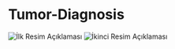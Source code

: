 # Tumor-Diagnosis


![İlk Resim Açıklaması](C:\Users\yavuz\Desktop\tümör.png)
![İkinci Resim Açıklaması]("C:\Users\yavuz\Desktop\tümör2.png")
